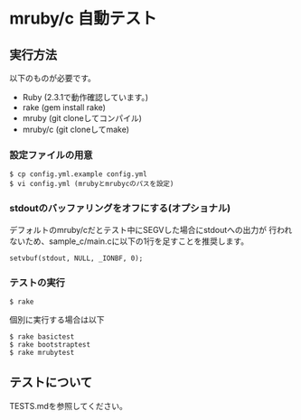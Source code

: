 # mruby/c 自動テスト

## 実行方法

以下のものが必要です。

- Ruby (2.3.1で動作確認しています。)
- rake (gem install rake)
- mruby (git cloneしてコンパイル)
- mruby/c (git cloneしてmake)

### 設定ファイルの用意

    $ cp config.yml.example config.yml
    $ vi config.yml (mrubyとmrubycのパスを設定)

### stdoutのバッファリングをオフにする(オプショナル)

デフォルトのmruby/cだとテスト中にSEGVした場合にstdoutへの出力が
行われないため、sample_c/main.cに以下の1行を足すことを推奨します。

    setvbuf(stdout, NULL, _IONBF, 0);

### テストの実行

    $ rake

個別に実行する場合は以下

    $ rake basictest
    $ rake bootstraptest
    $ rake mrubytest

## テストについて

TESTS.mdを参照してください。
